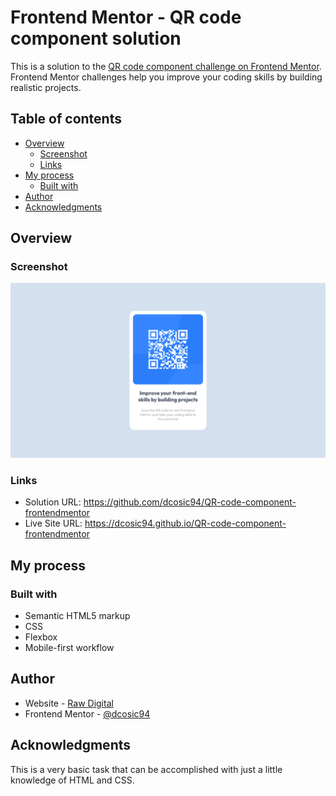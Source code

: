 # Frontend Mentor - QR code component solution

This is a solution to the [QR code component challenge on Frontend Mentor](https://www.frontendmentor.io/challenges/qr-code-component-iux_sIO_H). Frontend Mentor challenges help you improve your coding skills by building realistic projects. 

## Table of contents

- [Overview](#overview)
  - [Screenshot](#screenshot)
  - [Links](#links)
- [My process](#my-process)
  - [Built with](#built-with)
- [Author](#author)
- [Acknowledgments](#acknowledgments)


## Overview

### Screenshot

![](screenshot.png)

### Links 

- Solution URL: https://github.com/dcosic94/QR-code-component-frontendmentor
- Live Site URL: https://dcosic94.github.io/QR-code-component-frontendmentor

## My process

### Built with

- Semantic HTML5 markup
- CSS
- Flexbox
- Mobile-first workflow



## Author

- Website - [Raw Digital](https://rawdigital.hr)
- Frontend Mentor - [@dcosic94](https://www.frontendmentor.io/profile/dcosic94)

## Acknowledgments

This is a very basic task that can be accomplished with just a little knowledge of HTML and CSS.

